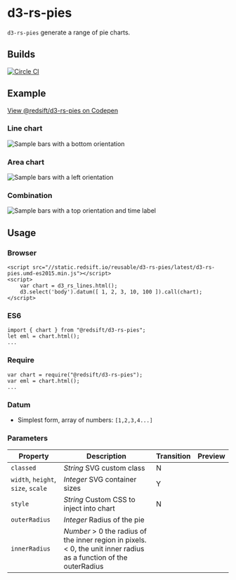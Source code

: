 # d3-rs-pies

`d3-rs-pies` generate a range of pie charts.

## Builds

[![Circle CI](https://circleci.com/gh/Redsift/d3-rs-pies.svg?style=svg)](https://circleci.com/gh/Redsift/d3-rs-pies)

## Example

[View @redsift/d3-rs-pies on Codepen](http:...)

### Line chart

![Sample bars with a bottom orientation](https://bricks.redsift.io/reusable/d3-rs-pies.svg?_datum=[1,200,3100,1000]&orientation=bottom)

### Area chart

![Sample bars with a left orientation](https://bricks.redsift.io/reusable/d3-rs-pies.svg?_datum=[1,200,3100,1000]&orientation=left&fill=global)

### Combination

![Sample bars with a top orientation and time label](https://bricks.redsift.io/reusable/d3-rs-pies.svg?_datum=[{%22v%22:1,%22l%22:1466424812000},{%22v%22:2,%22l%22:1466511212000},{%22v%22:3,%22l%22:1466597612000},{%22v%22:300.5,%22l%22:1466684012000},{%22v%22:4000,%22l%22:1466770412000},{%22v%22:40000,%22l%22:1466856812000}]&orientation=top&labelTime=%25a%20%25d)

## Usage

### Browser
	
	<script src="//static.redsift.io/reusable/d3-rs-pies/latest/d3-rs-pies.umd-es2015.min.js"></script>
	<script>
		var chart = d3_rs_lines.html();
		d3.select('body').datum([ 1, 2, 3, 10, 100 ]).call(chart);
	</script>

### ES6

	import { chart } from "@redsift/d3-rs-pies";
	let eml = chart.html();
	...
	
### Require

	var chart = require("@redsift/d3-rs-pies");
	var eml = chart.html();
	...

### Datum

- Simplest form, array of numbers: `[1,2,3,4...]`

### Parameters

Property|Description|Transition|Preview
----|-----------|----------|-------
`classed`|*String* SVG custom class|N
`width`, `height`, `size`, `scale`|*Integer* SVG container sizes|Y
`style`|*String* Custom CSS to inject into chart|N
`outerRadius`|*Integer* Radius of the pie
`innerRadius`|*Number* > 0 the radius of the inner region in pixels. < 0, the unit inner radius as a function of the outerRadius
